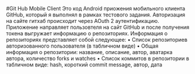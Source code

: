 #Git Hub Mobile Client
Это код Android приожения мобильного клиента GitHub, который я выполнял в рамках тестового задания.
Авторизация на сайте гитхаб происходит через AOuth 2 аутентификацию.
Приложение направляет  пользовтеля на сайт GitHub и после получения токена выгружает информацию о репозиториях. 
Информация о репозиториях представляет собой следующее: 
• Список репозиториев авторизованного пользователя (в табличном виде)
• Общая информация о репозитории: название, описание, автор, аватарка автора,
количество forks и watches
• Список коммитов в репозитории в табличном виде: hash, короткий commit message,
автор, дата
